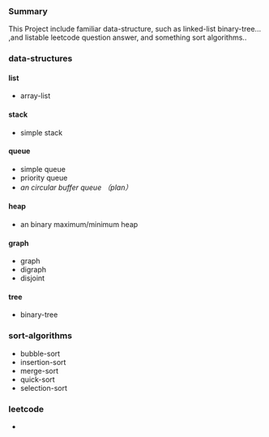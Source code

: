 ### Summary

This Project include familiar data-structure, such as linked-list binary-tree... ,and listable leetcode question answer,
and
something sort algorithms..

### data-structures

#### list

- array-list

#### stack

- simple stack

#### queue

- simple queue
- priority queue
- <i>an circular buffer queue （plan）</i>

#### heap

- an binary maximum/minimum heap

#### graph

- graph
- digraph
- disjoint

#### tree

- binary-tree

### sort-algorithms

- bubble-sort
- insertion-sort
- merge-sort
- quick-sort
- selection-sort

### leetcode
- 